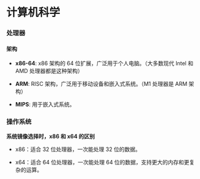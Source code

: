 # 计算机科学

### 处理器

#### 架构

- **x86-64**: x86 架构的 64 位扩展，广泛用于个人电脑。（大多数现代 Intel 和 AMD 处理器都是这种架构）

- **ARM**: RISC 架构，广泛用于移动设备和嵌入式系统。（M1 处理器是 ARM 架构）

- **MIPS**: 用于嵌入式系统。

### 操作系统

**系统镜像选择时，x86 和 x64 的区别**

- x86：适合 32 位处理器，一次能处理 32 位的数据。

- x64：适合 64 位处理器，一次能处理 64 位的数据，支持更大的内存和更复杂的运算。

